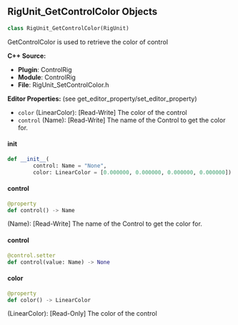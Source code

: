 ## RigUnit_GetControlColor Objects

```python
class RigUnit_GetControlColor(RigUnit)
```

GetControlColor is used to retrieve the color of control

**C++ Source:**

- **Plugin**: ControlRig
- **Module**: ControlRig
- **File**: RigUnit_SetControlColor.h

**Editor Properties:** (see get_editor_property/set_editor_property)

- ``color`` (LinearColor):  [Read-Write] The color of the control
- ``control`` (Name):  [Read-Write] The name of the Control to get the color for.

<a id="unreal.RigUnit_GetControlColor.__init__"></a>

#### __init__

```python
def __init__(
        control: Name = "None",
        color: LinearColor = [0.000000, 0.000000, 0.000000, 0.000000]) -> None
```

<a id="unreal.RigUnit_GetControlColor.control"></a>

#### control

```python
@property
def control() -> Name
```

(Name):  [Read-Write] The name of the Control to get the color for.

<a id="unreal.RigUnit_GetControlColor.control"></a>

#### control

```python
@control.setter
def control(value: Name) -> None
```

<a id="unreal.RigUnit_GetControlColor.color"></a>

#### color

```python
@property
def color() -> LinearColor
```

(LinearColor):  [Read-Only] The color of the control

<a id="unreal.RigUnit_SetControlColor"></a>